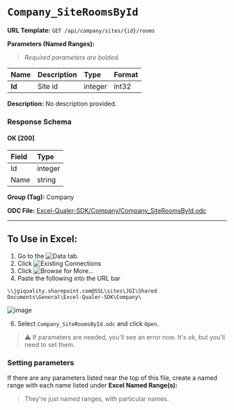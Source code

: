 # `Company_SiteRoomsById`
> 

**URL Template:**
`GET /api/company/sites/{id}/rooms`

**Parameters (Named Ranges):**

> *Required parameters are bolded.*

| Name   | Description   | Type    | Format   |
|:-------|:--------------|:--------|:---------|
| **Id** | Site id       | integer | int32    |

**Description:**
No description provided.

### Response Schema

#### OK [200]

| Field   | Type    |
|:--------|:--------|
| Id      | integer |
| Name    | string  |

**Group (Tag):**
Company

**ODC File:**
[Excel-Qualer-SDK/Company/Company_SiteRoomsById.odc](https://github.com/Johnson-Gage-Inspection-Inc/qualer-sdk-odc/blob/main/Excel-Qualer-SDK/Company/Company_SiteRoomsById.odc)

---

To Use in Excel:
---

1. Go to the ![`Data`](https://github.com/user-attachments/assets/da437a70-57b3-4c5b-bb01-4910ece19ed1)
 tab.
3. Click ![Existing Connections](https://github.com/user-attachments/assets/a2f1ed67-b2e0-4c23-ac90-68c870e60289)
4. Click ![`Browse for More...`](https://github.com/user-attachments/assets/8e698494-6865-41e7-b6fa-043aea81809a)
5. Paste the following into the URL bar
```
\\jgiquality.sharepoint.com@SSL\sites\JGI\Shared Documents\General\Excel-Qualer-SDK\Company\
```

![image](https://github.com/user-attachments/assets/1e1a8d87-0377-446d-aaf5-d78562991db3)

6. Select `Company_SiteRoomsById.odc` and click `Open`.

> ⚠️ If parameters are needed, you'll see an error now. It's ok, but you'll need to set them.

### Setting parameters
If there are any parameters listed near the top of this file, create a named range with each name listed under **Excel Named Range(s):**
> They're just named ranges, with particular names.
